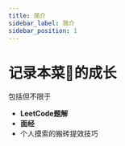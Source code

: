 ```yaml
---
title: 简介
sidebar_label: 简介
sidebar_position: 1
---
```


# 记录本菜🐔的成长

包括但不限于

- **LeetCode题解**
- **面经**
- 个人摸索的搬砖提效技巧
